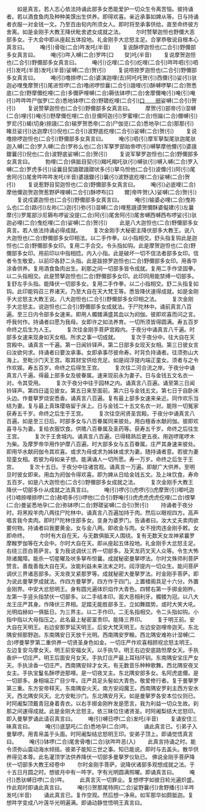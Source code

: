 <!-- { "loadSidebar": true } -->
　　如是真言。若人志心依法持诵此部多女悉能爱护一切众生令离苦恼。彼持诵者。若以酒食鱼肉及种种美馔出生供养。即得欢喜。亲近承事如婢从等。日与持诵者衣服一对金钱一文。乃至百由旬内所须女人。即时将至承事供给。直至命终彼方舍离。如是金刚手大教王降伏毗舍遮女成就之法。
　　尔时赞拏迦怛也野儞大恶部多女。于大会中即从座起五体投地。礼金刚手大忿怒主足。合掌恭敬说自根本心真言曰。
　　唵(引)骨咙(二合)吽发吒(半音)
　　复说酥啰迦怛也(二合引)野儞部多女真言曰。
　　唵(引)吽入嚩(二合)罗吽[口　　癹]吒(半音)
　　复说摩贺迦怛也(二合引)野儞部多女真言曰。
　　唵(引)讫哩(二合引)纥哩(二合引)吽吽呬(引)呬(引)发吒(半音)发吒(半音)娑嚩(二合)贺(引)
　　复说唠捺罗迦怛也(二合引)野儞部多女真言曰。
　　唵(引)噜捺啰(二合)婆演迦哩(去)阿吒吒贺(引)西儞(引)娑(引)驮迦必哩曳摩贺(引)尾进怛啰(二合)噜闭啰怛曩(二合引)誐哩(引)酥嚩啰拏(二合)贺悉底(二合)野摩儞纥哩(二合)多儞萨哩嚩(二合)耨佉钵啰(二合)舍摩儞唵(引)唵(引)唵(引)吽吽吽尸伽罗(二合)悉地钵啰(二合)野蹉纥哩(二合引)[口　　弱](入)娑嚩(二合引)贺(引)
　　复说赞拏迦怛也(二合引)野儞部多女真言曰。
　　摩贺(引)部帝(引)湿嚩(二合)哩(引)唵(引)野摩儞仡哩(二合)旦儞阿迦(引)罗蜜哩(二合)怛踰(二合)儞嚩(引)罗尼(引)朅(切身)捺誐(二合)输罗贺悉帝(二合)尸伽览(二合)悉地孕(二合)那那(引)睹旦娑(引)达迦摩(引)倪也(二合引)波野底纥哩(二合引)娑嚩(二合)贺(引)
　　复说噜捺啰迦怛也(二合引)野儞部多女真言曰。
　　唵(引)呬(引)摩军拏梨尾驮迦尾驮迦入嚩(二合)罗入嚩(二合)罗祢么也(二合)军拏罗部始帝啰(引)嚩拏摩他儞(引)婆誐鑁曩(引)倪也(二合)波野底娑嚩(二合)贺(引)
　　复说军拏罗迦怛也(二合)野儞部多女真言曰。
　　勃哩(二合)俱胝目契(引)羯吒羯吒驮(引)嚩驮(引)嚩入嚩(二合)罗入嚩(二合)罗虎多(引)设曩目契誐蹉誐蹉吠多(引)拏乌怛他(二合引)波儞(引)阿(引)尾舍阿(引)尾舍吽吽吽发吒(半音)婆誐鑁(引)曩(引)波野底纥哩(二合)娑嚩(二合)贺(引)
　　复说惹野目契迦怛也(二合)野儞部多女真言曰。
　　唵(引)必底哩(二合)摩他儞迦贺迦贺惹野萨哩嚩(二合引)酥啰布[口　　爾]帝吽贺(入)娑嚩(二合)贺(引)
　　复说戍婆迦怛也(二合引)野儞部多女真言曰。
　　唵(引)输婆必哩(二合)曳祢么也(二合)路(引)左祢(二)迦(引)弥(引)湿嚩(二合)哩惹誐谟贺儞酥婆儗建(引)左曩摩(引)罗尾部沙尼耨布啰娑没提(二合)阿(引)尾舍阿(引)尾舍嚩西嚩西布啰娑(引)驮迦必哩(二合)曳纥哩(二合)娑嚩(二合)贺(引)
　　此是八大迦怛也(二合)野儞部多女真言。若人依法持诵必得成就。
　　复次金刚手大秘密主降伏部多大教王。说八大迦怛也(二合)野儞部多女印相法。以二手作拳。以小指相交。舒头指复钩此是迦怛也(二合)野儞部多女印。复用二手合交。令头指如钩。此是摩贺迦怛也(二合)野儞部多女印。用前印以中指相捻。内入小指。此是破坏一切不信法者部多女印。信者令生敬爱。以前印各舒二头指。此是跋捺罗迦怛也(二合)野儞部多女印。用香华涂香供养。复用酒食鱼肉出生。刹那之间一切部多皆令成就。复用二手作坚固拳。以二头指相交。此是赞拏迦怛也(二合)野儞部多女印。此印同用能禁缚一切部多。复舒左手头指。能降伏一切部多女。复用二手作拳。以二小指相交。舒二头指复如钩。此印能钩召三界诸天。乃至大自在天大梵王等。悉皆降伏速得成就。如是金刚手大忿怒主大教王说。八大迦怛也(二合引)野儞部多女印相之法。
　　复次金刚手大忿怒主。说迦怛也(二合引)野儞部多女成就法。于尸陀林中。诵前真言八百遍。至三日内令部多女速来。即用人髑髅满盛其血以为阏伽。彼即欢喜而问之言。呼我何作。持诵者曰愿为我母。女即许之如法养育。一切所须皆得圆满。寿五百岁命终之后生为人王。
　　复次往金刚手菩萨宫殿内。于夜分中诵真言八千遍。时部多女速来现身如天女相。所求之事一切成就。
　　复次于夜分中。往大自在天宫殿中。诵真言一千遍。第一日闻铃铎声。第二日部多女现天女相。第三日彼女言曰汝欲何求。持诵者曰要汝承事。女即承事尽彼命寿。时背负持诵者。往须弥山大海上。至毗沙门天王宫。取其财宝供给充足。如是阎浮提内端正童女。须者与之令作欢娱。寿五百岁。命终之后得生王宫。
　　复次往二河合流之岸。于夜分中诵真言八千遍。得最上部多女及彼眷属。速来现前永为妻子。日与金钱五文名衣一对。令其受用。
　　复次于夜分中往于园林之内。诵真言八百遍。诵至第三日闻铃铎声。第四日遥见彼女。第五日来至面前。第六日与金钱五文。第七日于自卧床头边。作曼拏罗烧安悉香。诵真言八百遍。复有最上部多女速来亲近。同作欢乐当结为妻。复与最上真珠璎珞留于床上。日与金钱二十五文名衣一对。能除一切冤家获寿五千岁。命终之后生于王宫。
　　复次往空闲贤圣宫殿。于夜分中诵真言八百遍。如是至三日后。时部多女与八百眷属同来彼处。用白檀香水献阏伽。彼即欢喜寻与为妻。复给衣服饮食。供赡八百眷属及圣药等。获寿五千岁。命终之后往生王宫。
　　复次于王舍城内。诵真言八百遍。已得精熟后更五夜。用迦啰尾啰木为柴。及摩罗帝华用作护摩八百遍。时大部多女与五百眷属。庄严其身速来彼处。即用华水献阏伽令其欢喜。或求为母或求为姊妹或求为妻。随持诵者意。若彼为妻现童女相。若彼为母如亲子想。能满诵人一切所愿。寿一万岁。命终之后生于王宫。
　　复次十五日。于夜分中往诸宫观。诵真言一万遍。即献广大供养。至明旦时彼女即来。用血为阏伽令得欢喜。即为婢从日给金钱五文。及上味饮食。寿命五百岁。如是八大迦怛也(二合引)野儞部多女成就之法。
　　复次金刚手大教王降伏一切部多仆从成就之法真言曰。
　　唵(引)啰(引)虎啰(引)虎摩贺(引)唧吒迦(引)喃捺哩捺啰(二合)赦呬多(引)啰他(二合引)野唵(引)虎虎虎虎虎仡哩(二合)恨拏(二合)曼娑悉地孕(二合)弥钵啰(二合)野蹉娑嚩(二合引)贺(引)
　　持诵者于夜分时。将黑羖羊肉八两往尸陀林中。诵真言八百遍加持于肉。然后以眼视四方。高声唱言我今卖肉。即时尸陀林住部多女。变身为婆罗门。告诵者曰。汝大丈夫卖肉欲要何物。持诵者曰我要黄金。女与金八两。即收金与肉。女不授肉违金刚手敕。女即命终。
　　尔时有大自在天。与无数俱胝天人围绕。复有无数天女龙神紧曩罗摩睺罗伽等在大会中。尔时大自在天。即从座起五体投地。礼金刚手大忿怒主足。右绕三匝白菩萨言。复为我说调伏三界一切部多。及天龙药叉天人众等。令生大怖除诸魔障。能杀一切星曜及吠多拏布怛曩。成就秘密曼拏啰法。尔时文殊师利菩萨赞言。善哉善哉大自在天。汝能利益未来法末之时。阎浮提内一切众生。能问菩萨调伏三界诸恶部多。天龙夜叉紧那罗等。成就秘密大曼拏罗法。时金刚手菩萨。即为说此曼拏罗成就法。作四方曼拏罗。四方作于四门。上置楼阁具足十六分。外置金刚界。中安大忿怒明王。身有圆光遍体炽焰作大青色。四臂右第一手掷金刚杵。左第一手竖头指禁伏一切部多。以二手结本印。面大恶相利牙。髑髅为冠。以八大龙王庄严其身。作降伏三界相。足踏无能胜部多王。立如舞踏势。或时大笑大吼。光明焰赫如一俱胝日。为三界主。以二手作印。二无名指相交。令二头指如钩。小指中指以大母指压之。此名最上秘密富贵印。能降三界印。
　　复于明王前。安大自在天明王。右边安那罗延天明王。后安大梵天明王。左边安迦哩帝迦天。东北隅安频那野迦。东南隅安日天放千光明。西南隅安罗睺。西北隅安难祢计湿嚩(二合)啰曼拏罗第二重供养一切贤圣身色如金。一切庄严作欢喜相顾视忿怒主明王。左边复安乌摩女天。明王前安福女天。以手执华。明王右边安底路怛摩女天。手执香炉一切庄严。明王后面安月女天。手执灯庄严最上耳珰环钏。东南隅安宝庄严女天。手执涂香一切庄严。西南隅安辩才女天。有无数音乐种种歌舞。西北隅安夜叉女主。手执宝鬘名酥啰逊那哩。是一切夜叉主。东北隅安部多女。名阿虎底儞。是一切部多。身相端正广目少年。庄严具足头髻如大青色。敬爱修行者。复于曼拏罗第三重。东方安帝释天。东南隅安火天。南方安阎魔王。西南隅安罗刹主西方安水天。西北隅安风天。北方安毗沙门。东北隅安月天。如是曼拏罗各安本位仪则已。时阿阇梨顶戴青冠身着青衣。以右手掷金刚杵发是愿言。我为利益一切众生故。刹那之间速得成就。此是金刚大忿怒主。依三昧位住诸贤圣。时阿阇梨结大忿怒印。即入曼拏罗诵此请召真言曰。
　　唵(引)嚩日啰(二合)发吒(半音)
　　复诵安住三昧真言曰。
　　唵(引)底瑟吒(二合)悉地孕(二合)吽。
　　诵此真言已。引弟子入曼拏啰。用青帛盖于头面。时阿阇梨结忿怒明王印。安弟子顶上。即诵觉悟真言曰。
　　唵(引)钵啰(二合)尾舍骨噜(二合)驮吽吽恶(入)
　　此真言持诵之时。能令须弥山震动海水倾摇。彼弟子能知三世之事。知已能说。即时与去盖头。散华供养得见本尊。此名灌顶学法供养降伏一切部多曼拏罗仪轨已。
佛说金刚手菩萨降伏一切部多大教王经卷中
　　尔时金刚手菩萨。说降伏诸部多观想成就之法。于十五日月圆之时。想彼月中有一吽字。字有光明圆满照曜。即诵真言曰。
　　唵(引)悉驮嚩日啰(二合)吽。
　　此真言灭一切罪业。复想啰字如彼日轮光遍炽盛。作此观时即诵此真言曰。
　　唵(引)贺那尾特网(二合)娑野曩(引)舍野播(引)半吽发吒(半音)
　　诵此真言已。复作空观。然后想一净帛。如军那华如颇胝迦。复想吽字变成八叶莲华光明遍满。即诵动静觉悟明王真言曰。
